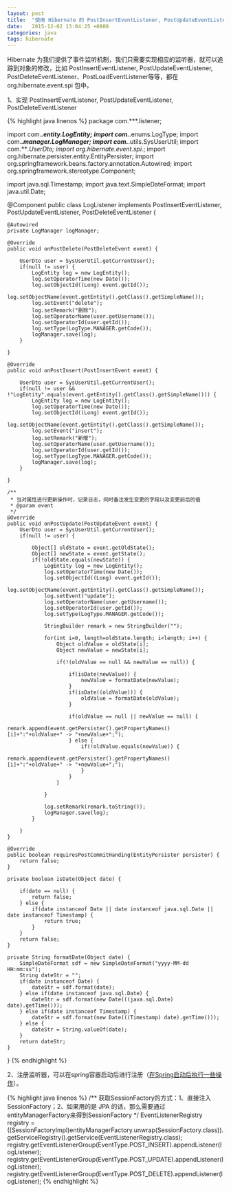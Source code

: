 ```yaml
---
layout: post
title:  "使用 Hibernate 的 PostInsertEventListener, PostUpdateEventListener, PostDeleteEventListener 做日志管理"
date:   2015-12-02 13:04:25 +0800
categories: java
tags: hibernate
---
```

Hibernate 为我们提供了事件监听机制，我们只需要实现相应的监听器，就可以追踪到对象的修改，比如 PostInsertEventListener, PostUpdateEventListener, PostDeleteEventListener、PostLoadEventListener等等，都在 org.hibernate.event.spi 包中。

<!-- more -->

1、实现 PostInsertEventListener, PostUpdateEventListener, PostDeleteEventListener

{% highlight java linenos %}
package com.***.listener;

import com.***.entity.LogEntity;
import com.***.enums.LogType;
import com.***.manager.LogManager;
import com.***.utils.SysUserUtil;
import com.***.UserDto;
import org.hibernate.event.spi.*;
import org.hibernate.persister.entity.EntityPersister;
import org.springframework.beans.factory.annotation.Autowired;
import org.springframework.stereotype.Component;

import java.sql.Timestamp;
import java.text.SimpleDateFormat;
import java.util.Date;

@Component
public class LogListener implements PostInsertEventListener, PostUpdateEventListener, PostDeleteEventListener {

    @Autowired
    private LogManager logManager;

    @Override
    public void onPostDelete(PostDeleteEvent event) {

        UserDto user = SysUserUtil.getCurrentUser();
        if(null != user) {
            LogEntity log = new LogEntity();
            log.setOperatorTime(new Date());
            log.setObjectId((Long) event.getId());
            log.setObjectName(event.getEntity().getClass().getSimpleName());
            log.setEvent("delete");
            log.setRemark("删除");
            log.setOperatorName(user.getUsername());
            log.setOperatorId(user.getId());
            log.setType(LogType.MANAGER.getCode());
            logManager.save(log);
        }

    }

    @Override
    public void onPostInsert(PostInsertEvent event) {

        UserDto user = SysUserUtil.getCurrentUser();
        if(null != user && !"LogEntity".equals(event.getEntity().getClass().getSimpleName())) {
            LogEntity log = new LogEntity();
            log.setOperatorTime(new Date());
            log.setObjectId((Long) event.getId());
            log.setObjectName(event.getEntity().getClass().getSimpleName());
            log.setEvent("insert");
            log.setRemark("新增");
            log.setOperatorName(user.getUsername());
            log.setOperatorId(user.getId());
            log.setType(LogType.MANAGER.getCode());
            logManager.save(log);
        }

    }

    /**
     * 当对属性进行更新操作时，记录日志，同时备注发生变更的字段以及变更前后的值
     * @param event
     */
    @Override
    public void onPostUpdate(PostUpdateEvent event) {
        UserDto user = SysUserUtil.getCurrentUser();
        if(null != user) {

            Object[] oldState = event.getOldState();
            Object[] newState = event.getState();
            if(!oldState.equals(newState)) {
                LogEntity log = new LogEntity();
                log.setOperatorTime(new Date());
                log.setObjectId((Long) event.getId());
                log.setObjectName(event.getEntity().getClass().getSimpleName());
                log.setEvent("update");
                log.setOperatorName(user.getUsername());
                log.setOperatorId(user.getId());
                log.setType(LogType.MANAGER.getCode());

                StringBuilder remark = new StringBuilder("");

                for(int i=0, length=oldState.length; i<length; i++) {
                    Object oldValue = oldState[i];
                    Object newValue = newState[i];

                    if(!(oldValue == null && newValue == null)) {

                        if(isDate(newValue)) {
                            newValue = formatDate(newValue);
                        }
                        if(isDate((oldValue))) {
                            oldValue = formatDate(oldValue);
                        }

                        if(oldValue == null || newValue == null) {
                            remark.append(event.getPersister().getPropertyNames()[i]+":"+oldValue+" -> "+newValue+";");
                        } else {
                            if(!oldValue.equals(newValue)) {
                                remark.append(event.getPersister().getPropertyNames()[i]+":"+oldValue+" -> "+newValue+";");
                            }
                        }
                    }

                }

                log.setRemark(remark.toString());
                logManager.save(log);
            }

        }
    }

    @Override
    public boolean requiresPostCommitHanding(EntityPersister persister) {
        return false;
    }

    private boolean isDate(Object date) {

        if(date == null) {
            return false;
        } else {
            if(date instanceof Date || date instanceof java.sql.Date || date instanceof Timestamp) {
                return true;
            }
        }
        return false;
    }

    private String formatDate(Object date) {
        SimpleDateFormat sdf = new SimpleDateFormat("yyyy-MM-dd HH:mm:ss");
        String dateStr = "";
        if(date instanceof Date) {
            dateStr = sdf.format(date);
        } else if(date instanceof java.sql.Date) {
            dateStr = sdf.format(new Date(((java.sql.Date) date).getTime()));
        } else if(date instanceof Timestamp) {
            dateStr = sdf.format(new Date(((Timestamp) date).getTime()));
        } else {
            dateStr = String.valueOf(date);
        }
        return dateStr;
    }
}
{% endhighlight %}

2、注册监听器，可以在spring容器启动后进行注册（[在Spring启动后执行一些操作](execute-after-spring-startup.html "在Spring启动后执行一些操作")）。

{% highlight java linenos %}
/** 获取SessionFactory的方式：1、直接注入SessionFactory；2、如果用的是 JPA 的话，那么需要通过entityManagerFactory来得到SessionFactory
*/
EventListenerRegistry registry  = ((SessionFactoryImpl)entityManagerFactory.unwrap(SessionFactory.class)).getServiceRegistry().getService(EventListenerRegistry.class);
registry.getEventListenerGroup(EventType.POST_INSERT).appendListener(logListener);
registry.getEventListenerGroup(EventType.POST_UPDATE).appendListener(logListener);
registry.getEventListenerGroup(EventType.POST_DELETE).appendListener(logListener);
{% endhighlight %}